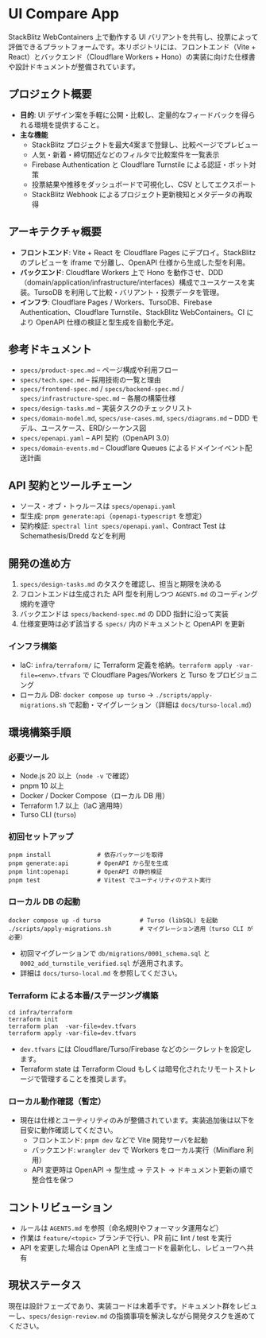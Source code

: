 # UI Compare App

StackBlitz WebContainers 上で動作する UI バリアントを共有し、投票によって評価できるプラットフォームです。本リポジトリには、フロントエンド（Vite + React）とバックエンド（Cloudflare Workers + Hono）の実装に向けた仕様書や設計ドキュメントが整備されています。

## プロジェクト概要
- **目的**: UI デザイン案を手軽に公開・比較し、定量的なフィードバックを得られる環境を提供すること。
- **主な機能**
  - StackBlitz プロジェクトを最大4案まで登録し、比較ページでプレビュー
  - 人気・新着・締切間近などのフィルタで比較案件を一覧表示
  - Firebase Authentication と Cloudflare Turnstile による認証・ボット対策
  - 投票結果や推移をダッシュボードで可視化し、CSV としてエクスポート
  - StackBlitz Webhook によるプロジェクト更新検知とメタデータの再取得

## アーキテクチャ概要
- **フロントエンド**: Vite + React を Cloudflare Pages にデプロイ。StackBlitz のプレビューを iframe で分離し、OpenAPI 仕様から生成した型を利用。
- **バックエンド**: Cloudflare Workers 上で Hono を動作させ、DDD（domain/application/infrastructure/interfaces）構成でユースケースを実装。TursoDB を利用して比較・バリアント・投票データを管理。
- **インフラ**: Cloudflare Pages / Workers、TursoDB、Firebase Authentication、Cloudflare Turnstile、StackBlitz WebContainers。CI により OpenAPI 仕様の検証と型生成を自動化予定。

## 参考ドキュメント
- `specs/product-spec.md` – ページ構成や利用フロー
- `specs/tech.spec.md` – 採用技術の一覧と理由
- `specs/frontend-spec.md` / `specs/backend-spec.md` / `specs/infrastructure-spec.md` – 各層の構築仕様
- `specs/design-tasks.md` – 実装タスクのチェックリスト
- `specs/domain-model.md`, `specs/use-cases.md`, `specs/diagrams.md` – DDD モデル、ユースケース、ERD/シーケンス図
- `specs/openapi.yaml` – API 契約（OpenAPI 3.0）
- `specs/domain-events.md` – Cloudflare Queues によるドメインイベント配送計画

## API 契約とツールチェーン
- ソース・オブ・トゥルースは `specs/openapi.yaml`
- 型生成: `pnpm generate:api`（`openapi-typescript` を想定）
- 契約検証: `spectral lint specs/openapi.yaml`、Contract Test は Schemathesis/Dredd などを利用

## 開発の進め方
1. `specs/design-tasks.md` のタスクを確認し、担当と期限を決める
2. フロントエンドは生成された API 型を利用しつつ `AGENTS.md` のコーディング規約を遵守
3. バックエンドは `specs/backend-spec.md` の DDD 指針に沿って実装
4. 仕様変更時は必ず該当する `specs/` 内のドキュメントと OpenAPI を更新

### インフラ構築
- IaC: `infra/terraform/` に Terraform 定義を格納。`terraform apply -var-file=<env>.tfvars` で Cloudflare Pages/Workers と Turso をプロビジョニング
- ローカル DB: `docker compose up turso` → `./scripts/apply-migrations.sh` で起動・マイグレーション（詳細は `docs/turso-local.md`）

## 環境構築手順

### 必要ツール
- Node.js 20 以上（`node -v` で確認）
- pnpm 10 以上
- Docker / Docker Compose（ローカル DB 用）
- Terraform 1.7 以上（IaC 適用時）
- Turso CLI (`turso`)

### 初回セットアップ
```
pnpm install             # 依存パッケージを取得
pnpm generate:api        # OpenAPI から型を生成
pnpm lint:openapi        # OpenAPI の静的検証
pnpm test                # Vitest でユーティリティのテスト実行
```

### ローカル DB の起動
```
docker compose up -d turso           # Turso (libSQL) を起動
./scripts/apply-migrations.sh        # マイグレーション適用（turso CLI が必要）
```

- 初回マイグレーションで `db/migrations/0001_schema.sql` と `0002_add_turnstile_verified.sql` が適用されます。
- 詳細は `docs/turso-local.md` を参照してください。

### Terraform による本番/ステージング構築
```
cd infra/terraform
terraform init
terraform plan  -var-file=dev.tfvars
terraform apply -var-file=dev.tfvars
```
- `dev.tfvars` には Cloudflare/Turso/Firebase などのシークレットを設定します。
- Terraform state は Terraform Cloud もしくは暗号化されたリモートストレージで管理することを推奨します。

### ローカル動作確認（暫定）
- 現在は仕様とユーティリティのみが整備されています。実装追加後は以下を目安に動作確認してください。
  - フロントエンド: `pnpm dev` などで Vite 開発サーバを起動
  - バックエンド: `wrangler dev` で Workers をローカル実行（Miniflare 利用）
  - API 変更時は OpenAPI → 型生成 → テスト → ドキュメント更新の順で整合性を保つ

## コントリビューション
- ルールは `AGENTS.md` を参照（命名規則やフォーマッタ運用など）
- 作業は `feature/<topic>` ブランチで行い、PR 前に lint / test を実行
- API を変更した場合は OpenAPI と生成コードを最新化し、レビューワへ共有

## 現状ステータス
現在は設計フェーズであり、実装コードは未着手です。ドキュメント群をレビューし、`specs/design-review.md` の指摘事項を解決しながら開発タスクを進めてください。
